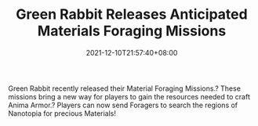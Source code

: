 ﻿---
title: "Green Rabbit Releases Anticipated Materials Foraging Missions"
date: 2021-12-10T21:57:40+08:00
lastmod: 2021-12-10T16:45:40+08:00
draft: false
authors: ["Kurt"]
description: "Green Rabbit recently released their Material Foraging Missions.? These missions bring a new way for players to gain the resources needed to craft Anima Armor.? Players can now send Foragers to search the regions of Nanotopia for precious Materials!"
featuredImage: "green-rabbit-releases-anticipated-materials-foraging-missions.png"
tags: ["Strategy Games","Play to Earn"]
categories: ["news"]
news: ["Strategy Games"]
weight: 
lightgallery: true
pinned: false
recommend: false
recommend1: false
---

Green Rabbit recently released their Material Foraging Missions.? These missions bring a new way for players to gain the resources needed to craft Anima Armor.? Players can now send Foragers to search the regions of Nanotopia for precious Materials!

<!--more-->

